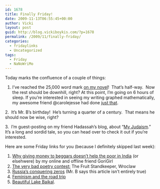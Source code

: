 ```yaml
---
id: 1678
title: Finally Friday!
date: 2009-11-13T06:55:45+00:00
author: Vicki
layout: post
guid: http://blog.vickiboykis.com/?p=1678
permalink: /2009/11/finally-friday/
categories:
  - fridaylinks
  - Uncategorized
tags:
  - Friday
  - NaNoWriMo
---
```

Today marks the confluence of a couple of things:

1. I&#8217;ve reached the 25,000 word mark [on my novel](http://blog.vickiboykis.com/?s=nanowrimo)!  That&#8217;s half-way.  Now the rest should be downhill, right? At this point, I&#8217;m going on 6 hours of sleep. If you&#8217;re interested in seeing my writing graphed mathematically, my awesome friend @carolejesse had done [just that](http://twitpic.com/p8ex9).

2.  It&#8217;s Mr. B&#8217;s birthday!  He&#8217;s turning a quarter of a century.  That means he should now be wise, right?

3.  I&#8217;m guest-posting on my friend Hadassah&#8217;s blog, about &#8220;[My Judaism](http://hadassahsabo.wordpress.com/2009/11/13/my-judaism-4/).&#8221;  It&#8217;s a long and sordid tale, so you can head over to check it out if you&#8217;re interested.

Here are some Friday links for you (because I definitely skipped last week):

  1. [Why giving money to beggars doesn&#8217;t help the poor in India](http://gorigirl.com/begging-in-india-and-how-to-actually-help-the-poor) (or elsehwere) by my online and offline friend GoriGirl
  2. [The very bad poetry contest:](http://therumpus.net/2009/10/steve-almond%E2%80%99s-bad-poetry-corner-6-the-fruit-standkeeper-wroclaw/) The Fruit Standkeeper, Wroclaw
  3. [Russia&#8217;s conquering zeros](http://online.wsj.com/article/SB10001424052748703740004574513870490836470.html) (Mr. B says this article isn&#8217;t entirely true)
  4. [Feminism and the road trip](http://www.elle.com/Pop-Culture/Movies-TV-Music-Books/Book-Release-Girldrive)
  5. [Beautiful Lake Baikal](http://www.justinprime.com/greattrainride/lake-baikal/).